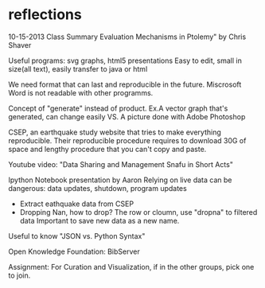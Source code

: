 reflections
===========
10-15-2013 Class Summary
Evaluation Mechanisms in Ptolemy" by Chris Shaver

Useful programs: svg graphs, html5 presentations
Easy to edit, small in size(all text), easily transfer to java or html

We need format that can last and reproducible in the future.
Miscrosoft Word is not readable with other programms.

Concept of "generate" instead of product.
Ex.A vector graph that's generated, can change easily VS. A picture done with Adobe Photoshop

CSEP, an earthquake study website that tries to make everything reproducible.
Their reproducible procedure requires to download 30G of space and lengthy procedure that you can't copy and paste.

Youtube video: "Data Sharing and Management Snafu in Short Acts"

Ipython Notebook presentation by Aaron
Relying on live data can be dangerous: data updates, shutdown, program updates
- Extract eathquake data from CSEP
- Dropping Nan, how to drop? The row or cloumn, use "dropna" to filtered data
Important to save new data as a new name.


Useful to know "JSON vs. Python Syntax"

Open Knowledge Foundation: BibServer

Assignment: For Curation and Visualization, if in the other groups, pick one to join.
